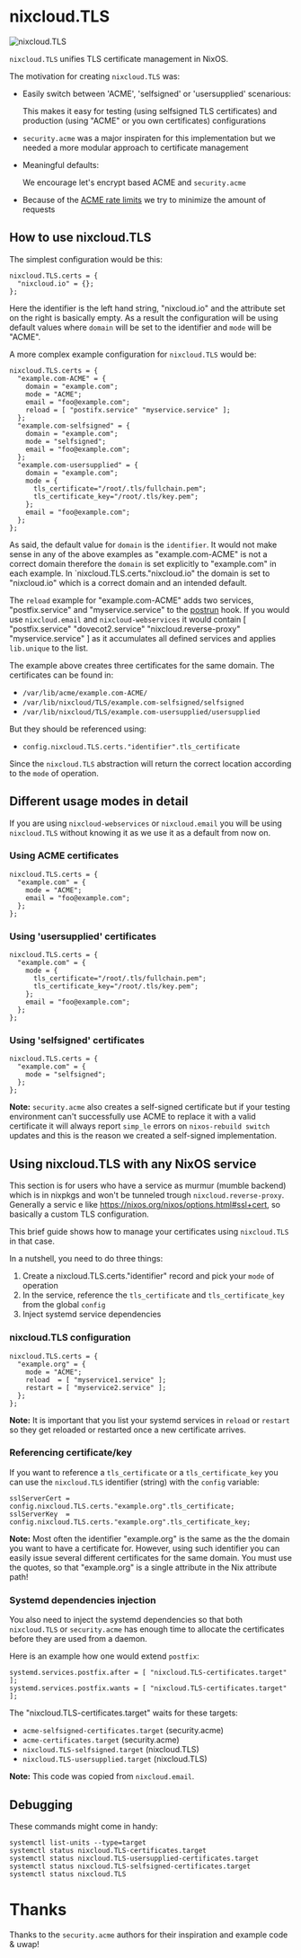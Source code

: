 # nixcloud.TLS

![nixcloud.TLS](logo/nixcloud.TLS.png)

`nixcloud.TLS` unifies TLS certificate management in NixOS.

The motivation for creating `nixcloud.TLS` was:

* Easily switch between 'ACME', 'selfsigned' or 'usersupplied' scenarious:

    This makes it easy for testing (using selfsigned TLS certificates) and production (using "ACME" or you own certificates) configurations

* `security.acme` was a major inspiraten for this implementation but we needed a more modular approach to certificate management
* Meaningful defaults: 

    We encourage let's encrypt based ACME and `security.acme`
    
* Because of the [ACME rate limits](https://letsencrypt.org/docs/rate-limits/) we try to minimize the amount of requests

## How to use nixcloud.TLS

The simplest configuration would be this:

    nixcloud.TLS.certs = {
      "nixcloud.io" = {};
    };

Here the identifier is the left hand string, "nixcloud.io" and the attribute set on the right is basically empty. As a result the configuration will be using default values where `domain` will be set to the identifier and `mode` will be "ACME".

A more complex example configuration for `nixcloud.TLS` would be:

    nixcloud.TLS.certs = {
      "example.com-ACME" = {
        domain = "example.com";
        mode = "ACME";
        email = "foo@example.com";
        reload = [ "postifx.service" "myservice.service" ];
      };
      "example.com-selfsigned" = {
        domain = "example.com";
        mode = "selfsigned";
        email = "foo@example.com";
      };
      "example.com-usersupplied" = {
        domain = "example.com";
        mode = {
          tls_certificate="/root/.tls/fullchain.pem";
          tls_certificate_key="/root/.tls/key.pem";
        };
        email = "foo@example.com";
      };
    };
    
As said, the default value for `domain` is the `identifier`. It would not make sense in any of the above examples as "example.com-ACME" is not a correct domain therefore the `domain` is set explicitly to "example.com" in each example. In `nixcloud.TLS.certs."nixcloud.io" the domain is set to "nixcloud.io" which is a correct domain and an intended default.
    
The `reload` example for "example.com-ACME" adds two services, "postfix.service" and "myservice.service" to the [postrun](https://nixos.org/nixos/options.html#security.acme.certs.%3Cname%3E.postrun) hook. If you would use `nixcloud.email` and `nixcloud-webservices` it would contain [ "postfix.service" "dovecot2.service" "nixcloud.reverse-proxy" "myservice.service" ] as it accumulates all defined services and applies `lib.unique` to the list.
    
The example above creates three certificates for the same domain. The certificates can be found in:

* `/var/lib/acme/example.com-ACME/`
* `/var/lib/nixcloud/TLS/example.com-selfsigned/selfsigned`
* `/var/lib/nixcloud/TLS/example.com-usersupplied/usersupplied`

But they should be referenced using:

* `config.nixcloud.TLS.certs."identifier".tls_certificate` 

Since the `nixcloud.TLS` abstraction will return the correct location according to the `mode` of operation.

## Different usage modes in detail

If you are using `nixcloud-webservices` or `nixcloud.email` you will be using `nixcloud.TLS` without knowing it as we use it as a default from now on.

### Using ACME certificates

    nixcloud.TLS.certs = {
      "example.com" = {
        mode = "ACME";
        email = "foo@example.com";
      };
    };

### Using 'usersupplied' certificates

    nixcloud.TLS.certs = {
      "example.com" = {
        mode = {
          tls_certificate="/root/.tls/fullchain.pem";
          tls_certificate_key="/root/.tls/key.pem";
        };
        email = "foo@example.com";
      };
    };
    
### Using 'selfsigned' certificates

    nixcloud.TLS.certs = {
      "example.com" = {
        mode = "selfsigned";
      };
    };
    
**Note:** `security.acme` also creates a self-signed certificate but if your testing environment can't successfully use ACME to replace it with a valid
      certificate it will always report `simp_le` errors on `nixos-rebuild switch` updates and this is the reason we created a self-signed implementation.

## Using nixcloud.TLS with any NixOS service

This section is for users who have a service as murmur (mumble backend) which is in nixpkgs and won't be tunneled trough `nixcloud.reverse-proxy`. Generally a servic e like https://nixos.org/nixos/options.html#ssl+cert, so basically a custom TLS configuration. 

This brief guide shows how to manage your certificates using `nixcloud.TLS` in that case.

In a nutshell, you need to do three things:

1. Create a nixcloud.TLS.certs."identifier" record and pick your `mode` of operation
2. In the service, reference the `tls_certificate` and `tls_certificate_key` from the global `config`
3. Inject systemd service dependencies 

### nixcloud.TLS configuration

    nixcloud.TLS.certs = {
      "example.org" = {
        mode = "ACME";
        reload  = [ "myservice1.service" ];
        restart = [ "myservice2.service" ];
      };
    };

**Note:** It is important that you list your systemd services in `reload` or `restart` so they get reloaded or restarted once a new certificate arrives.

### Referencing certificate/key

If you want to reference a `tls_certificate` or a `tls_certificate_key` you can use the `nixcloud.TLS` 
identifier (string) with the `config` variable:
    
    sslServerCert = config.nixcloud.TLS.certs."example.org".tls_certificate;
    sslServerKey  = config.nixcloud.TLS.certs."example.org".tls_certificate_key;
    
**Note:** Most often the identifier "example.org" is the same as the the domain you want to have a certificate for. However, using such identifier you can easily issue several different certificates for the same domain. You must use the quotes, so that "example.org" is a single attribute in the Nix attribute path!

### Systemd dependencies injection

You also need to inject the systemd dependencies so that both `nixcloud.TLS` or `security.acme` has enough time to allocate the 
certificates before they are used from a daemon.

Here is an example how one would extend `postfix`:

    systemd.services.postfix.after = [ "nixcloud.TLS-certificates.target" ];
    systemd.services.postfix.wants = [ "nixcloud.TLS-certificates.target" ];

The "nixcloud.TLS-certificates.target" waits for these targets:

* `acme-selfsigned-certificates.target` (security.acme)
* `acme-certificates.target` (security.acme)
* `nixcloud.TLS-selfsigned.target` (nixcloud.TLS)
* `nixcloud.TLS-usersupplied.target` (nixcloud.TLS)
    
**Note:** This code was copied from `nixcloud.email`.

## Debugging

These commands might come in handy:

    systemctl list-units --type=target
    systemctl status nixcloud.TLS-certificates.target
    systemctl status nixcloud.TLS-usersupplied-certificates.target
    systemctl status nixcloud.TLS-selfsigned-certificates.target
    systemctl status nixcloud.TLS

# Thanks

Thanks to the `security.acme` authors for their inspiration and example code & uwap!

    
